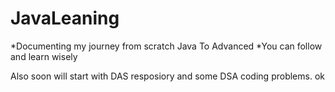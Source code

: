 # JavaLeaning
*Documenting my journey from scratch Java To Advanced 
*You can follow and learn wisely

Also soon will start with DAS resposiory and some DSA coding problems.
ok
